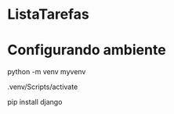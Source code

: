 ﻿# ListaTarefas
# Configurando ambiente

python -m venv myvenv

.venv/Scripts/activate

pip install django

